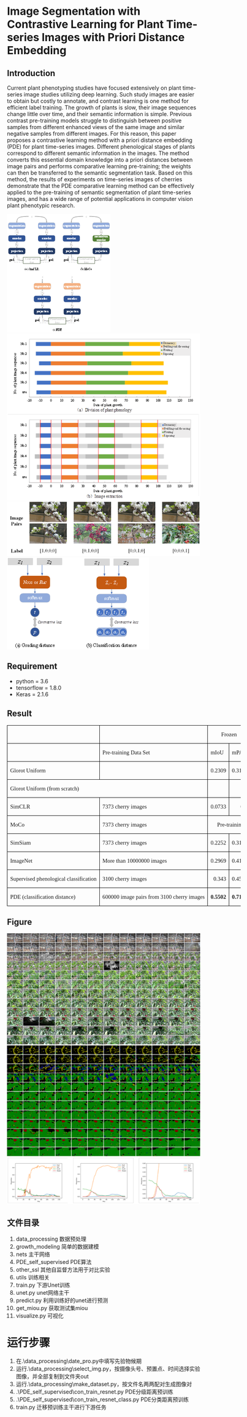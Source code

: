 # Image Segmentation with Contrastive Learning for Plant Time-series Images with Priori Distance Embedding
## Introduction

Current plant phenotyping studies have focused extensively on plant time-series image studies utilizing deep learning. Such study images are easier to obtain but costly to annotate, and contrast learning is one method for efficient label training. The growth of plants is slow, their image sequences change little over time, and their semantic information is simple. Previous contrast pre-training models struggle to distinguish between positive samples from different enhanced views of the same image and similar negative samples from different images. For this reason, this paper proposes a contrastive learning method with a priori distance embedding (PDE) for plant time-series images. Different phenological stages of plants correspond to different semantic information in the images. The method converts this essential domain knowledge into a priori distances between image pairs and performs comparative learning pre-training; the weights can then be transferred to the semantic segmentation task. Based on this method, the results of experiments on time-series images of cherries demonstrate that the PDE comparative learning method can be effectively applied to the pre-training of semantic segmentation of plant time-series images, and has a wide range of potential applications in computer vision plant phenotypic research.


![img_8.png](img_8.png)
![img_2.png](img_2.png)
![img_3.png](img_3.png)
![img_4.png](img_4.png)

## Requirement
- python = 3.6
- tensorflow = 1.8.0
- Keras = 2.1.6

## Result

<table class=MsoTableGrid border=1 cellspacing=0 cellpadding=0 width=610
 style='width:457.8pt;border-collapse:collapse;border:none;mso-border-alt:solid windowtext .5pt;
 mso-yfti-tbllook:1184;mso-padding-alt:0cm 5.4pt 0cm 5.4pt'>
 <tr style='mso-yfti-irow:0;mso-yfti-firstrow:yes;height:14.0pt'>
  <td width=171 nowrap valign=top style='width:128.05pt;border:solid windowtext 1.0pt;
  mso-border-alt:solid windowtext .5pt;padding:0cm 5.4pt 0cm 5.4pt;height:14.0pt'></td>
  <td width=205 nowrap valign=top style='width:153.75pt;border:solid windowtext 1.0pt;
  border-left:none;mso-border-left-alt:solid windowtext .5pt;mso-border-alt:
  solid windowtext .5pt;padding:0cm 5.4pt 0cm 5.4pt;height:14.0pt'></td>
  <td width=117 nowrap colspan=2 valign=top style='width:88.0pt;border:solid windowtext 1.0pt;
  border-left:none;mso-border-left-alt:solid windowtext .5pt;mso-border-alt:
  solid windowtext .5pt;padding:0cm 5.4pt 0cm 5.4pt;height:14.0pt'>
  <p class=MsoNormal align=center style='text-align:center;mso-pagination:widow-orphan'><span
  lang=EN-US style='font-size:11.0pt;font-family:"Times New Roman",serif;
  mso-fareast-font-family:等线;mso-font-kerning:0pt'>Frozen<o:p></o:p></span></p>
  </td>
  <td width=117 nowrap colspan=2 valign=top style='width:88.0pt;border:solid windowtext 1.0pt;
  border-left:none;mso-border-left-alt:solid windowtext .5pt;mso-border-alt:
  solid windowtext .5pt;padding:0cm 5.4pt 0cm 5.4pt;height:14.0pt'>
  <p class=MsoNormal align=center style='text-align:center;mso-pagination:widow-orphan'><span
  lang=EN-US style='font-size:11.0pt;font-family:"Times New Roman",serif;
  mso-fareast-font-family:等线;mso-font-kerning:0pt'>Fine-tuning<o:p></o:p></span></p>
  </td>
 </tr>
 <tr style='mso-yfti-irow:1;height:14.0pt'>
  <td width=171 nowrap valign=top style='width:128.05pt;border:solid windowtext 1.0pt;
  border-top:none;mso-border-top-alt:solid windowtext .5pt;mso-border-alt:solid windowtext .5pt;
  padding:0cm 5.4pt 0cm 5.4pt;height:14.0pt'></td>
  <td width=205 nowrap valign=top style='width:153.75pt;border-top:none;
  border-left:none;border-bottom:solid windowtext 1.0pt;border-right:solid windowtext 1.0pt;
  mso-border-top-alt:solid windowtext .5pt;mso-border-left-alt:solid windowtext .5pt;
  mso-border-alt:solid windowtext .5pt;padding:0cm 5.4pt 0cm 5.4pt;height:14.0pt'>
  <p class=MsoNormal align=left style='text-align:left;mso-pagination:widow-orphan'><span
  lang=EN-US style='font-size:11.0pt;font-family:"Times New Roman",serif;
  mso-fareast-font-family:等线;mso-font-kerning:0pt'>Pre-training Data Set<o:p></o:p></span></p>
  </td>
  <td width=59 nowrap valign=top style='width:44.0pt;border-top:none;
  border-left:none;border-bottom:solid windowtext 1.0pt;border-right:solid windowtext 1.0pt;
  mso-border-top-alt:solid windowtext .5pt;mso-border-left-alt:solid windowtext .5pt;
  mso-border-alt:solid windowtext .5pt;padding:0cm 5.4pt 0cm 5.4pt;height:14.0pt'>
  <p class=MsoNormal align=left style='text-align:left;mso-pagination:widow-orphan'><span
  class=SpellE><span lang=EN-US style='font-size:11.0pt;font-family:"Times New Roman",serif;
  mso-fareast-font-family:等线;mso-font-kerning:0pt'>mIoU</span></span><span
  lang=EN-US style='font-size:11.0pt;font-family:"Times New Roman",serif;
  mso-fareast-font-family:等线;mso-font-kerning:0pt'><o:p></o:p></span></p>
  </td>
  <td width=59 nowrap valign=top style='width:44.0pt;border-top:none;
  border-left:none;border-bottom:solid windowtext 1.0pt;border-right:solid windowtext 1.0pt;
  mso-border-top-alt:solid windowtext .5pt;mso-border-left-alt:solid windowtext .5pt;
  mso-border-alt:solid windowtext .5pt;padding:0cm 5.4pt 0cm 5.4pt;height:14.0pt'>
  <p class=MsoNormal align=left style='text-align:left;mso-pagination:widow-orphan'><span
  class=SpellE><span lang=EN-US style='font-size:11.0pt;font-family:"Times New Roman",serif;
  mso-fareast-font-family:等线;mso-font-kerning:0pt'>mPA</span></span><span
  lang=EN-US style='font-size:11.0pt;font-family:"Times New Roman",serif;
  mso-fareast-font-family:等线;mso-font-kerning:0pt'><o:p></o:p></span></p>
  </td>
  <td width=59 nowrap valign=top style='width:44.0pt;border-top:none;
  border-left:none;border-bottom:solid windowtext 1.0pt;border-right:solid windowtext 1.0pt;
  mso-border-top-alt:solid windowtext .5pt;mso-border-left-alt:solid windowtext .5pt;
  mso-border-alt:solid windowtext .5pt;padding:0cm 5.4pt 0cm 5.4pt;height:14.0pt'>
  <p class=MsoNormal align=left style='text-align:left;mso-pagination:widow-orphan'><span
  class=SpellE><span lang=EN-US style='font-size:11.0pt;font-family:"Times New Roman",serif;
  mso-fareast-font-family:等线;mso-font-kerning:0pt'>mIoU</span></span><span
  lang=EN-US style='font-size:11.0pt;font-family:"Times New Roman",serif;
  mso-fareast-font-family:等线;mso-font-kerning:0pt'><o:p></o:p></span></p>
  </td>
  <td width=59 nowrap valign=top style='width:44.0pt;border-top:none;
  border-left:none;border-bottom:solid windowtext 1.0pt;border-right:solid windowtext 1.0pt;
  mso-border-top-alt:solid windowtext .5pt;mso-border-left-alt:solid windowtext .5pt;
  mso-border-alt:solid windowtext .5pt;padding:0cm 5.4pt 0cm 5.4pt;height:14.0pt'>
  <p class=MsoNormal align=left style='text-align:left;mso-pagination:widow-orphan'><span
  class=SpellE><span lang=EN-US style='font-size:11.0pt;font-family:"Times New Roman",serif;
  mso-fareast-font-family:等线;mso-font-kerning:0pt'>mPA</span></span><span
  lang=EN-US style='font-size:11.0pt;font-family:"Times New Roman",serif;
  mso-fareast-font-family:等线;mso-font-kerning:0pt'><o:p></o:p></span></p>
  </td>
 </tr>
 <tr style='mso-yfti-irow:2;height:14.0pt'>
  <td width=171 nowrap valign=top style='width:128.05pt;border:solid windowtext 1.0pt;
  border-top:none;mso-border-top-alt:solid windowtext .5pt;mso-border-alt:solid windowtext .5pt;
  padding:0cm 5.4pt 0cm 5.4pt;height:14.0pt'>
  <p class=MsoNormal align=left style='text-align:left;mso-pagination:widow-orphan'><span
  class=SpellE><span lang=EN-US style='font-size:11.0pt;font-family:"Times New Roman",serif;
  mso-fareast-font-family:等线;mso-font-kerning:0pt'>Glorot</span></span><span
  lang=EN-US style='font-size:11.0pt;font-family:"Times New Roman",serif;
  mso-fareast-font-family:等线;mso-font-kerning:0pt'> Uniform<o:p></o:p></span></p>
  </td>
  <td width=205 nowrap valign=top style='width:153.75pt;border-top:none;
  border-left:none;border-bottom:solid windowtext 1.0pt;border-right:solid windowtext 1.0pt;
  mso-border-top-alt:solid windowtext .5pt;mso-border-left-alt:solid windowtext .5pt;
  mso-border-alt:solid windowtext .5pt;padding:0cm 5.4pt 0cm 5.4pt;height:14.0pt'></td>
  <td width=59 nowrap valign=top style='width:44.0pt;border-top:none;
  border-left:none;border-bottom:solid windowtext 1.0pt;border-right:solid windowtext 1.0pt;
  mso-border-top-alt:solid windowtext .5pt;mso-border-left-alt:solid windowtext .5pt;
  mso-border-alt:solid windowtext .5pt;padding:0cm 5.4pt 0cm 5.4pt;height:14.0pt'>
  <p class=MsoNormal align=right style='text-align:right;mso-pagination:widow-orphan'><span
  lang=EN-US style='font-size:11.0pt;font-family:"Times New Roman",serif;
  mso-fareast-font-family:等线;mso-font-kerning:0pt'>0.2309<o:p></o:p></span></p>
  </td>
  <td width=59 nowrap valign=top style='width:44.0pt;border-top:none;
  border-left:none;border-bottom:solid windowtext 1.0pt;border-right:solid windowtext 1.0pt;
  mso-border-top-alt:solid windowtext .5pt;mso-border-left-alt:solid windowtext .5pt;
  mso-border-alt:solid windowtext .5pt;padding:0cm 5.4pt 0cm 5.4pt;height:14.0pt'>
  <p class=MsoNormal align=right style='text-align:right;mso-pagination:widow-orphan'><span
  lang=EN-US style='font-size:11.0pt;font-family:"Times New Roman",serif;
  mso-fareast-font-family:等线;mso-font-kerning:0pt'>0.3183<o:p></o:p></span></p>
  </td>
  <td width=59 nowrap valign=top style='width:44.0pt;border-top:none;
  border-left:none;border-bottom:solid windowtext 1.0pt;border-right:solid windowtext 1.0pt;
  mso-border-top-alt:solid windowtext .5pt;mso-border-left-alt:solid windowtext .5pt;
  mso-border-alt:solid windowtext .5pt;padding:0cm 5.4pt 0cm 5.4pt;height:14.0pt'>
  <p class=MsoNormal align=right style='text-align:right;mso-pagination:widow-orphan'><span
  lang=EN-US style='font-size:11.0pt;font-family:"Times New Roman",serif;
  mso-fareast-font-family:等线;mso-font-kerning:0pt'>0.2652<o:p></o:p></span></p>
  </td>
  <td width=59 nowrap valign=top style='width:44.0pt;border-top:none;
  border-left:none;border-bottom:solid windowtext 1.0pt;border-right:solid windowtext 1.0pt;
  mso-border-top-alt:solid windowtext .5pt;mso-border-left-alt:solid windowtext .5pt;
  mso-border-alt:solid windowtext .5pt;padding:0cm 5.4pt 0cm 5.4pt;height:14.0pt'>
  <p class=MsoNormal align=right style='text-align:right;mso-pagination:widow-orphan'><span
  lang=EN-US style='font-size:11.0pt;font-family:"Times New Roman",serif;
  mso-fareast-font-family:等线;mso-font-kerning:0pt'>0.3758<o:p></o:p></span></p>
  </td>
 </tr>
 <tr style='mso-yfti-irow:3;height:14.0pt'>
  <td width=376 nowrap colspan=2 valign=top style='width:281.8pt;border:solid windowtext 1.0pt;
  border-top:none;mso-border-top-alt:solid windowtext .5pt;mso-border-alt:solid windowtext .5pt;
  padding:0cm 5.4pt 0cm 5.4pt;height:14.0pt'>
  <p class=MsoNormal align=left style='text-align:left;mso-pagination:widow-orphan'><span
  class=SpellE><span lang=EN-US style='font-size:11.0pt;font-family:"Times New Roman",serif;
  mso-fareast-font-family:等线;mso-font-kerning:0pt'>Glorot</span></span><span
  lang=EN-US style='font-size:11.0pt;font-family:"Times New Roman",serif;
  mso-fareast-font-family:等线;mso-font-kerning:0pt'> Uniform (from scratch)<o:p></o:p></span></p>
  </td>
  <td width=59 nowrap valign=top style='width:44.0pt;border-top:none;
  border-left:none;border-bottom:solid windowtext 1.0pt;border-right:solid windowtext 1.0pt;
  mso-border-top-alt:solid windowtext .5pt;mso-border-left-alt:solid windowtext .5pt;
  mso-border-alt:solid windowtext .5pt;padding:0cm 5.4pt 0cm 5.4pt;height:14.0pt'></td>
  <td width=59 nowrap valign=top style='width:44.0pt;border-top:none;
  border-left:none;border-bottom:solid windowtext 1.0pt;border-right:solid windowtext 1.0pt;
  mso-border-top-alt:solid windowtext .5pt;mso-border-left-alt:solid windowtext .5pt;
  mso-border-alt:solid windowtext .5pt;padding:0cm 5.4pt 0cm 5.4pt;height:14.0pt'></td>
  <td width=59 nowrap valign=top style='width:44.0pt;border-top:none;
  border-left:none;border-bottom:solid windowtext 1.0pt;border-right:solid windowtext 1.0pt;
  mso-border-top-alt:solid windowtext .5pt;mso-border-left-alt:solid windowtext .5pt;
  mso-border-alt:solid windowtext .5pt;padding:0cm 5.4pt 0cm 5.4pt;height:14.0pt'>
  <p class=MsoNormal align=right style='text-align:right;mso-pagination:widow-orphan'><span
  lang=EN-US style='font-size:11.0pt;font-family:"Times New Roman",serif;
  mso-fareast-font-family:等线;mso-font-kerning:0pt'>0.2719<o:p></o:p></span></p>
  </td>
  <td width=59 nowrap valign=top style='width:44.0pt;border-top:none;
  border-left:none;border-bottom:solid windowtext 1.0pt;border-right:solid windowtext 1.0pt;
  mso-border-top-alt:solid windowtext .5pt;mso-border-left-alt:solid windowtext .5pt;
  mso-border-alt:solid windowtext .5pt;padding:0cm 5.4pt 0cm 5.4pt;height:14.0pt'>
  <p class=MsoNormal align=right style='text-align:right;mso-pagination:widow-orphan'><span
  lang=EN-US style='font-size:11.0pt;font-family:"Times New Roman",serif;
  mso-fareast-font-family:等线;mso-font-kerning:0pt'>0.3666<o:p></o:p></span></p>
  </td>
 </tr>
 <tr style='mso-yfti-irow:4;height:14.0pt'>
  <td width=171 nowrap valign=top style='width:128.05pt;border:solid windowtext 1.0pt;
  border-top:none;mso-border-top-alt:solid windowtext .5pt;mso-border-alt:solid windowtext .5pt;
  padding:0cm 5.4pt 0cm 5.4pt;height:14.0pt'>
  <p class=MsoNormal align=left style='text-align:left;mso-pagination:widow-orphan'><span
  class=SpellE><span lang=EN-US style='font-size:11.0pt;font-family:"Times New Roman",serif;
  mso-fareast-font-family:等线;mso-font-kerning:0pt'>SimCLR</span></span><span
  lang=EN-US style='font-size:11.0pt;font-family:"Times New Roman",serif;
  mso-fareast-font-family:等线;mso-font-kerning:0pt'><o:p></o:p></span></p>
  </td>
  <td width=205 nowrap valign=top style='width:153.75pt;border-top:none;
  border-left:none;border-bottom:solid windowtext 1.0pt;border-right:solid windowtext 1.0pt;
  mso-border-top-alt:solid windowtext .5pt;mso-border-left-alt:solid windowtext .5pt;
  mso-border-alt:solid windowtext .5pt;padding:0cm 5.4pt 0cm 5.4pt;height:14.0pt'>
  <p class=MsoNormal align=left style='text-align:left;mso-pagination:widow-orphan'><span
  lang=EN-US style='font-size:11.0pt;font-family:"Times New Roman",serif;
  mso-fareast-font-family:等线;mso-font-kerning:0pt'>7373 cherry images<o:p></o:p></span></p>
  </td>
  <td width=59 nowrap valign=top style='width:44.0pt;border-top:none;
  border-left:none;border-bottom:solid windowtext 1.0pt;border-right:solid windowtext 1.0pt;
  mso-border-top-alt:solid windowtext .5pt;mso-border-left-alt:solid windowtext .5pt;
  mso-border-alt:solid windowtext .5pt;padding:0cm 5.4pt 0cm 5.4pt;height:14.0pt'>
  <p class=MsoNormal align=right style='text-align:right;mso-pagination:widow-orphan'><span
  lang=EN-US style='font-size:11.0pt;font-family:"Times New Roman",serif;
  mso-fareast-font-family:等线;mso-font-kerning:0pt'>0.0733<o:p></o:p></span></p>
  </td>
  <td width=59 nowrap valign=top style='width:44.0pt;border-top:none;
  border-left:none;border-bottom:solid windowtext 1.0pt;border-right:solid windowtext 1.0pt;
  mso-border-top-alt:solid windowtext .5pt;mso-border-left-alt:solid windowtext .5pt;
  mso-border-alt:solid windowtext .5pt;padding:0cm 5.4pt 0cm 5.4pt;height:14.0pt'>
  <p class=MsoNormal align=right style='text-align:right;mso-pagination:widow-orphan'><span
  lang=EN-US style='font-size:11.0pt;font-family:"Times New Roman",serif;
  mso-fareast-font-family:等线;mso-font-kerning:0pt'>0.2<o:p></o:p></span></p>
  </td>
  <td width=59 nowrap valign=top style='width:44.0pt;border-top:none;
  border-left:none;border-bottom:solid windowtext 1.0pt;border-right:solid windowtext 1.0pt;
  mso-border-top-alt:solid windowtext .5pt;mso-border-left-alt:solid windowtext .5pt;
  mso-border-alt:solid windowtext .5pt;padding:0cm 5.4pt 0cm 5.4pt;height:14.0pt'>
  <p class=MsoNormal align=right style='text-align:right;mso-pagination:widow-orphan'><span
  lang=EN-US style='font-size:11.0pt;font-family:"Times New Roman",serif;
  mso-fareast-font-family:等线;mso-font-kerning:0pt'>0.2678<o:p></o:p></span></p>
  </td>
  <td width=59 nowrap valign=top style='width:44.0pt;border-top:none;
  border-left:none;border-bottom:solid windowtext 1.0pt;border-right:solid windowtext 1.0pt;
  mso-border-top-alt:solid windowtext .5pt;mso-border-left-alt:solid windowtext .5pt;
  mso-border-alt:solid windowtext .5pt;padding:0cm 5.4pt 0cm 5.4pt;height:14.0pt'>
  <p class=MsoNormal align=right style='text-align:right;mso-pagination:widow-orphan'><span
  lang=EN-US style='font-size:11.0pt;font-family:"Times New Roman",serif;
  mso-fareast-font-family:等线;mso-font-kerning:0pt'>0.382<o:p></o:p></span></p>
  </td>
 </tr>
 <tr style='mso-yfti-irow:5;height:14.0pt'>
  <td width=171 nowrap valign=top style='width:128.05pt;border:solid windowtext 1.0pt;
  border-top:none;mso-border-top-alt:solid windowtext .5pt;mso-border-alt:solid windowtext .5pt;
  padding:0cm 5.4pt 0cm 5.4pt;height:14.0pt'>
  <p class=MsoNormal align=left style='text-align:left;mso-pagination:widow-orphan'><span
  class=SpellE><span lang=EN-US style='font-size:11.0pt;font-family:"Times New Roman",serif;
  mso-fareast-font-family:等线;mso-font-kerning:0pt'>MoCo</span></span><span
  lang=EN-US style='font-size:11.0pt;font-family:"Times New Roman",serif;
  mso-fareast-font-family:等线;mso-font-kerning:0pt'><o:p></o:p></span></p>
  </td>
  <td width=205 nowrap valign=top style='width:153.75pt;border-top:none;
  border-left:none;border-bottom:solid windowtext 1.0pt;border-right:solid windowtext 1.0pt;
  mso-border-top-alt:solid windowtext .5pt;mso-border-left-alt:solid windowtext .5pt;
  mso-border-alt:solid windowtext .5pt;padding:0cm 5.4pt 0cm 5.4pt;height:14.0pt'>
  <p class=MsoNormal align=left style='text-align:left;mso-pagination:widow-orphan'><span
  lang=EN-US style='font-size:11.0pt;font-family:"Times New Roman",serif;
  mso-fareast-font-family:等线;mso-font-kerning:0pt'>7373 cherry images<o:p></o:p></span></p>
  </td>
  <td width=235 nowrap colspan=4 valign=top style='width:176.0pt;border-top:
  none;border-left:none;border-bottom:solid windowtext 1.0pt;border-right:solid windowtext 1.0pt;
  mso-border-top-alt:solid windowtext .5pt;mso-border-left-alt:solid windowtext .5pt;
  mso-border-alt:solid windowtext .5pt;padding:0cm 5.4pt 0cm 5.4pt;height:14.0pt'>
  <p class=MsoNormal align=center style='text-align:center;mso-pagination:widow-orphan'><span
  lang=EN-US style='font-size:11.0pt;font-family:"Times New Roman",serif;
  mso-fareast-font-family:等线;mso-font-kerning:0pt'>Pre-training non convergence<o:p></o:p></span></p>
  </td>
 </tr>
 <tr style='mso-yfti-irow:6;height:14.0pt'>
  <td width=171 nowrap valign=top style='width:128.05pt;border:solid windowtext 1.0pt;
  border-top:none;mso-border-top-alt:solid windowtext .5pt;mso-border-alt:solid windowtext .5pt;
  padding:0cm 5.4pt 0cm 5.4pt;height:14.0pt'>
  <p class=MsoNormal align=left style='text-align:left;mso-pagination:widow-orphan'><span
  class=SpellE><span lang=EN-US style='font-size:11.0pt;font-family:"Times New Roman",serif;
  mso-fareast-font-family:等线;mso-font-kerning:0pt'>SimSiam</span></span><span
  lang=EN-US style='font-size:11.0pt;font-family:"Times New Roman",serif;
  mso-fareast-font-family:等线;mso-font-kerning:0pt'><o:p></o:p></span></p>
  </td>
  <td width=205 nowrap valign=top style='width:153.75pt;border-top:none;
  border-left:none;border-bottom:solid windowtext 1.0pt;border-right:solid windowtext 1.0pt;
  mso-border-top-alt:solid windowtext .5pt;mso-border-left-alt:solid windowtext .5pt;
  mso-border-alt:solid windowtext .5pt;padding:0cm 5.4pt 0cm 5.4pt;height:14.0pt'>
  <p class=MsoNormal align=left style='text-align:left;mso-pagination:widow-orphan'><span
  lang=EN-US style='font-size:11.0pt;font-family:"Times New Roman",serif;
  mso-fareast-font-family:等线;mso-font-kerning:0pt'>7373 cherry images<o:p></o:p></span></p>
  </td>
  <td width=59 nowrap valign=top style='width:44.0pt;border-top:none;
  border-left:none;border-bottom:solid windowtext 1.0pt;border-right:solid windowtext 1.0pt;
  mso-border-top-alt:solid windowtext .5pt;mso-border-left-alt:solid windowtext .5pt;
  mso-border-alt:solid windowtext .5pt;padding:0cm 5.4pt 0cm 5.4pt;height:14.0pt'>
  <p class=MsoNormal align=right style='text-align:right;mso-pagination:widow-orphan'><span
  lang=EN-US style='font-size:11.0pt;font-family:"Times New Roman",serif;
  mso-fareast-font-family:等线;mso-font-kerning:0pt'>0.2252<o:p></o:p></span></p>
  </td>
  <td width=59 nowrap valign=top style='width:44.0pt;border-top:none;
  border-left:none;border-bottom:solid windowtext 1.0pt;border-right:solid windowtext 1.0pt;
  mso-border-top-alt:solid windowtext .5pt;mso-border-left-alt:solid windowtext .5pt;
  mso-border-alt:solid windowtext .5pt;padding:0cm 5.4pt 0cm 5.4pt;height:14.0pt'>
  <p class=MsoNormal align=right style='text-align:right;mso-pagination:widow-orphan'><span
  lang=EN-US style='font-size:11.0pt;font-family:"Times New Roman",serif;
  mso-fareast-font-family:等线;mso-font-kerning:0pt'>0.3146<o:p></o:p></span></p>
  </td>
  <td width=59 nowrap valign=top style='width:44.0pt;border-top:none;
  border-left:none;border-bottom:solid windowtext 1.0pt;border-right:solid windowtext 1.0pt;
  mso-border-top-alt:solid windowtext .5pt;mso-border-left-alt:solid windowtext .5pt;
  mso-border-alt:solid windowtext .5pt;padding:0cm 5.4pt 0cm 5.4pt;height:14.0pt'>
  <p class=MsoNormal align=right style='text-align:right;mso-pagination:widow-orphan'><span
  lang=EN-US style='font-size:11.0pt;font-family:"Times New Roman",serif;
  mso-fareast-font-family:等线;mso-font-kerning:0pt'>0.2609<o:p></o:p></span></p>
  </td>
  <td width=59 nowrap valign=top style='width:44.0pt;border-top:none;
  border-left:none;border-bottom:solid windowtext 1.0pt;border-right:solid windowtext 1.0pt;
  mso-border-top-alt:solid windowtext .5pt;mso-border-left-alt:solid windowtext .5pt;
  mso-border-alt:solid windowtext .5pt;padding:0cm 5.4pt 0cm 5.4pt;height:14.0pt'>
  <p class=MsoNormal align=right style='text-align:right;mso-pagination:widow-orphan'><span
  lang=EN-US style='font-size:11.0pt;font-family:"Times New Roman",serif;
  mso-fareast-font-family:等线;mso-font-kerning:0pt'>0.347<o:p></o:p></span></p>
  </td>
 </tr>
 <tr style='mso-yfti-irow:7;height:14.0pt'>
  <td width=171 nowrap valign=top style='width:128.05pt;border:solid windowtext 1.0pt;
  border-top:none;mso-border-top-alt:solid windowtext .5pt;mso-border-alt:solid windowtext .5pt;
  padding:0cm 5.4pt 0cm 5.4pt;height:14.0pt'>
  <p class=MsoNormal align=left style='text-align:left;mso-pagination:widow-orphan'><span
  lang=EN-US style='font-size:11.0pt;font-family:"Times New Roman",serif;
  mso-fareast-font-family:等线;mso-font-kerning:0pt'>ImageNet<o:p></o:p></span></p>
  </td>
  <td width=205 nowrap valign=top style='width:153.75pt;border-top:none;
  border-left:none;border-bottom:solid windowtext 1.0pt;border-right:solid windowtext 1.0pt;
  mso-border-top-alt:solid windowtext .5pt;mso-border-left-alt:solid windowtext .5pt;
  mso-border-alt:solid windowtext .5pt;padding:0cm 5.4pt 0cm 5.4pt;height:14.0pt'>
  <p class=MsoNormal align=left style='text-align:left;mso-pagination:widow-orphan'><span
  lang=EN-US style='font-size:11.0pt;font-family:"Times New Roman",serif;
  mso-fareast-font-family:等线;mso-font-kerning:0pt'>More than 10000000 images<o:p></o:p></span></p>
  </td>
  <td width=59 nowrap valign=top style='width:44.0pt;border-top:none;
  border-left:none;border-bottom:solid windowtext 1.0pt;border-right:solid windowtext 1.0pt;
  mso-border-top-alt:solid windowtext .5pt;mso-border-left-alt:solid windowtext .5pt;
  mso-border-alt:solid windowtext .5pt;padding:0cm 5.4pt 0cm 5.4pt;height:14.0pt'>
  <p class=MsoNormal align=right style='text-align:right;mso-pagination:widow-orphan'><span
  lang=EN-US style='font-size:11.0pt;font-family:"Times New Roman",serif;
  mso-fareast-font-family:等线;mso-font-kerning:0pt'>0.2969<o:p></o:p></span></p>
  </td>
  <td width=59 nowrap valign=top style='width:44.0pt;border-top:none;
  border-left:none;border-bottom:solid windowtext 1.0pt;border-right:solid windowtext 1.0pt;
  mso-border-top-alt:solid windowtext .5pt;mso-border-left-alt:solid windowtext .5pt;
  mso-border-alt:solid windowtext .5pt;padding:0cm 5.4pt 0cm 5.4pt;height:14.0pt'>
  <p class=MsoNormal align=right style='text-align:right;mso-pagination:widow-orphan'><span
  lang=EN-US style='font-size:11.0pt;font-family:"Times New Roman",serif;
  mso-fareast-font-family:等线;mso-font-kerning:0pt'>0.4158<o:p></o:p></span></p>
  </td>
  <td width=59 nowrap valign=top style='width:44.0pt;border-top:none;
  border-left:none;border-bottom:solid windowtext 1.0pt;border-right:solid windowtext 1.0pt;
  mso-border-top-alt:solid windowtext .5pt;mso-border-left-alt:solid windowtext .5pt;
  mso-border-alt:solid windowtext .5pt;padding:0cm 5.4pt 0cm 5.4pt;height:14.0pt'>
  <p class=MsoNormal align=right style='text-align:right;mso-pagination:widow-orphan'><span
  lang=EN-US style='font-size:11.0pt;font-family:"Times New Roman",serif;
  mso-fareast-font-family:等线;mso-font-kerning:0pt'>0.5412<o:p></o:p></span></p>
  </td>
  <td width=59 nowrap valign=top style='width:44.0pt;border-top:none;
  border-left:none;border-bottom:solid windowtext 1.0pt;border-right:solid windowtext 1.0pt;
  mso-border-top-alt:solid windowtext .5pt;mso-border-left-alt:solid windowtext .5pt;
  mso-border-alt:solid windowtext .5pt;padding:0cm 5.4pt 0cm 5.4pt;height:14.0pt'>
  <p class=MsoNormal align=right style='text-align:right;mso-pagination:widow-orphan'><span
  lang=EN-US style='font-size:11.0pt;font-family:"Times New Roman",serif;
  mso-fareast-font-family:等线;mso-font-kerning:0pt'>0.716<o:p></o:p></span></p>
  </td>
 </tr>
 <tr style='mso-yfti-irow:8;height:14.0pt'>
  <td width=171 nowrap valign=top style='width:128.05pt;border:solid windowtext 1.0pt;
  border-top:none;mso-border-top-alt:solid windowtext .5pt;mso-border-alt:solid windowtext .5pt;
  padding:0cm 5.4pt 0cm 5.4pt;height:14.0pt'>
  <p class=MsoNormal align=left style='text-align:left;mso-pagination:widow-orphan'><span
  lang=EN-US style='font-size:11.0pt;font-family:"Times New Roman",serif;
  mso-fareast-font-family:等线;mso-font-kerning:0pt'>Supervised phenological
  classification<o:p></o:p></span></p>
  </td>
  <td width=205 nowrap valign=top style='width:153.75pt;border-top:none;
  border-left:none;border-bottom:solid windowtext 1.0pt;border-right:solid windowtext 1.0pt;
  mso-border-top-alt:solid windowtext .5pt;mso-border-left-alt:solid windowtext .5pt;
  mso-border-alt:solid windowtext .5pt;padding:0cm 5.4pt 0cm 5.4pt;height:14.0pt'>
  <p class=MsoNormal align=left style='text-align:left;mso-pagination:widow-orphan'><span
  lang=EN-US style='font-size:11.0pt;font-family:"Times New Roman",serif;
  mso-fareast-font-family:等线;mso-font-kerning:0pt'>3100 cherry images<o:p></o:p></span></p>
  </td>
  <td width=59 nowrap valign=top style='width:44.0pt;border-top:none;
  border-left:none;border-bottom:solid windowtext 1.0pt;border-right:solid windowtext 1.0pt;
  mso-border-top-alt:solid windowtext .5pt;mso-border-left-alt:solid windowtext .5pt;
  mso-border-alt:solid windowtext .5pt;padding:0cm 5.4pt 0cm 5.4pt;height:14.0pt'>
  <p class=MsoNormal align=right style='text-align:right;mso-pagination:widow-orphan'><span
  lang=EN-US style='font-size:11.0pt;font-family:"Times New Roman",serif;
  mso-fareast-font-family:等线;mso-font-kerning:0pt'>0.343<o:p></o:p></span></p>
  </td>
  <td width=59 nowrap valign=top style='width:44.0pt;border-top:none;
  border-left:none;border-bottom:solid windowtext 1.0pt;border-right:solid windowtext 1.0pt;
  mso-border-top-alt:solid windowtext .5pt;mso-border-left-alt:solid windowtext .5pt;
  mso-border-alt:solid windowtext .5pt;padding:0cm 5.4pt 0cm 5.4pt;height:14.0pt'>
  <p class=MsoNormal align=right style='text-align:right;mso-pagination:widow-orphan'><span
  lang=EN-US style='font-size:11.0pt;font-family:"Times New Roman",serif;
  mso-fareast-font-family:等线;mso-font-kerning:0pt'>0.4502<o:p></o:p></span></p>
  </td>
  <td width=59 nowrap valign=top style='width:44.0pt;border-top:none;
  border-left:none;border-bottom:solid windowtext 1.0pt;border-right:solid windowtext 1.0pt;
  mso-border-top-alt:solid windowtext .5pt;mso-border-left-alt:solid windowtext .5pt;
  mso-border-alt:solid windowtext .5pt;padding:0cm 5.4pt 0cm 5.4pt;height:14.0pt'>
  <p class=MsoNormal align=right style='text-align:right;mso-pagination:widow-orphan'><span
  lang=EN-US style='font-size:11.0pt;font-family:"Times New Roman",serif;
  mso-fareast-font-family:等线;mso-font-kerning:0pt'>0.3883<o:p></o:p></span></p>
  </td>
  <td width=59 nowrap valign=top style='width:44.0pt;border-top:none;
  border-left:none;border-bottom:solid windowtext 1.0pt;border-right:solid windowtext 1.0pt;
  mso-border-top-alt:solid windowtext .5pt;mso-border-left-alt:solid windowtext .5pt;
  mso-border-alt:solid windowtext .5pt;padding:0cm 5.4pt 0cm 5.4pt;height:14.0pt'>
  <p class=MsoNormal align=right style='text-align:right;mso-pagination:widow-orphan'><span
  lang=EN-US style='font-size:11.0pt;font-family:"Times New Roman",serif;
  mso-fareast-font-family:等线;mso-font-kerning:0pt'>0.498<o:p></o:p></span></p>
  </td>
 </tr>
 <tr style='mso-yfti-irow:9;mso-yfti-lastrow:yes;height:14.0pt'>
  <td width=171 nowrap valign=top style='width:128.05pt;border:solid windowtext 1.0pt;
  border-top:none;mso-border-top-alt:solid windowtext .5pt;mso-border-alt:solid windowtext .5pt;
  padding:0cm 5.4pt 0cm 5.4pt;height:14.0pt'>
  <p class=MsoNormal align=left style='text-align:left;mso-pagination:widow-orphan'><span
  lang=EN-US style='font-size:11.0pt;font-family:"Times New Roman",serif;
  mso-fareast-font-family:等线;mso-font-kerning:0pt'>PDE (classification
  distance)<o:p></o:p></span></p>
  </td>
  <td width=205 nowrap valign=top style='width:153.75pt;border-top:none;
  border-left:none;border-bottom:solid windowtext 1.0pt;border-right:solid windowtext 1.0pt;
  mso-border-top-alt:solid windowtext .5pt;mso-border-left-alt:solid windowtext .5pt;
  mso-border-alt:solid windowtext .5pt;padding:0cm 5.4pt 0cm 5.4pt;height:14.0pt'>
  <p class=MsoNormal align=left style='text-align:left;mso-pagination:widow-orphan'><span
  lang=EN-US style='font-size:11.0pt;font-family:"Times New Roman",serif;
  mso-fareast-font-family:等线;mso-font-kerning:0pt'>600000 image pairs from 3100
  cherry images<o:p></o:p></span></p>
  </td>
  <td width=59 nowrap valign=top style='width:44.0pt;border-top:none;
  border-left:none;border-bottom:solid windowtext 1.0pt;border-right:solid windowtext 1.0pt;
  mso-border-top-alt:solid windowtext .5pt;mso-border-left-alt:solid windowtext .5pt;
  mso-border-alt:solid windowtext .5pt;padding:0cm 5.4pt 0cm 5.4pt;height:14.0pt'>
  <p class=MsoNormal align=right style='text-align:right;mso-pagination:widow-orphan'><b><span
  lang=EN-US style='font-size:11.0pt;font-family:"Times New Roman",serif;
  mso-fareast-font-family:等线;mso-font-kerning:0pt'>0.5502<o:p></o:p></span></b></p>
  </td>
  <td width=59 nowrap valign=top style='width:44.0pt;border-top:none;
  border-left:none;border-bottom:solid windowtext 1.0pt;border-right:solid windowtext 1.0pt;
  mso-border-top-alt:solid windowtext .5pt;mso-border-left-alt:solid windowtext .5pt;
  mso-border-alt:solid windowtext .5pt;padding:0cm 5.4pt 0cm 5.4pt;height:14.0pt'>
  <p class=MsoNormal align=right style='text-align:right;mso-pagination:widow-orphan'><b><span
  lang=EN-US style='font-size:11.0pt;font-family:"Times New Roman",serif;
  mso-fareast-font-family:等线;mso-font-kerning:0pt'>0.7123<o:p></o:p></span></b></p>
  </td>
  <td width=59 nowrap valign=top style='width:44.0pt;border-top:none;
  border-left:none;border-bottom:solid windowtext 1.0pt;border-right:solid windowtext 1.0pt;
  mso-border-top-alt:solid windowtext .5pt;mso-border-left-alt:solid windowtext .5pt;
  mso-border-alt:solid windowtext .5pt;padding:0cm 5.4pt 0cm 5.4pt;height:14.0pt'>
  <p class=MsoNormal align=right style='text-align:right;mso-pagination:widow-orphan'><b><span
  lang=EN-US style='font-size:11.0pt;font-family:"Times New Roman",serif;
  mso-fareast-font-family:等线;mso-font-kerning:0pt'>0.5751<o:p></o:p></span></b></p>
  </td>
  <td width=59 nowrap valign=top style='width:44.0pt;border-top:none;
  border-left:none;border-bottom:solid windowtext 1.0pt;border-right:solid windowtext 1.0pt;
  mso-border-top-alt:solid windowtext .5pt;mso-border-left-alt:solid windowtext .5pt;
  mso-border-alt:solid windowtext .5pt;padding:0cm 5.4pt 0cm 5.4pt;height:14.0pt'>
  <p class=MsoNormal align=right style='text-align:right;mso-pagination:widow-orphan'><b><span
  lang=EN-US style='font-size:11.0pt;font-family:"Times New Roman",serif;
  mso-fareast-font-family:等线;mso-font-kerning:0pt'>0.7355<o:p></o:p></span></b></p>
  </td>
 </tr>
</table>

## Figure

![img_5.png](img_5.png)
![img_6.png](img_6.png)
![img_7.png](img_7.png)

## 文件目录
1. data_processing 数据预处理
2. growth_modeling 简单的数据建模
3. nets 主干网络
4. PDE_self_supervised PDE算法
5. other_ssl 其他自监督方法用于对比实验
5. utils 训练相关
6. train.py 下游Unet训练
7. unet.py unet网络主干
8. predict.py 利用训练好的unet进行预测
9. get_miou.py 获取测试集miou
10. visualize.py 可视化

# 运行步骤
1. 在.\data_processing\date_pro.py中填写先验物候期
2. 运行.\data_processing\select_img.py，按摄像头号、预置点、时间选择实验图像，并全部复制到文件夹out
2. 运行.\data_processing\make_dataset.py，按文件名两两配对生成图像对
3. .\PDE_self_supervised\con_train_resnet.py PDE分级距离预训练
4. .\PDE_self_supervised\con_train_resnet_class.py PDE分类距离预训练
5. train.py 迁移预训练主干进行下游任务